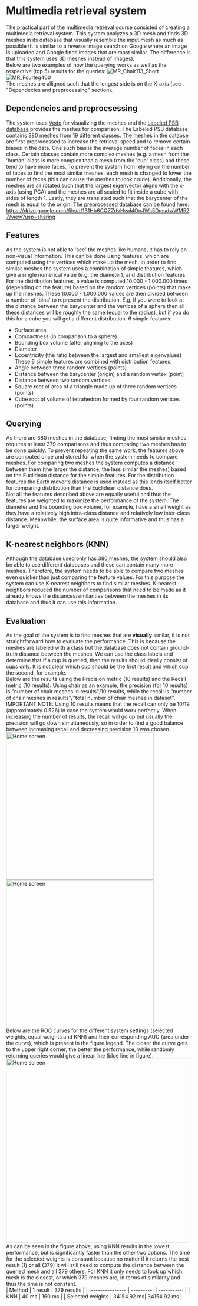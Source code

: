 # Multimedia retrieval system
 
The practical part of the multimedia retrieval course consisted of creating a multimedia retrieval system. This system analyzes a 3D mesh and finds 3D meshes in its database that visually resemble the input mesh as much as possible (It is similar to a reverse image search on Google where an image is uploaded and Google finds images that are most similar. The difference is that this system uses 3D meshes instead of images). <br>
Below are two examples of how the querying works as well as the respective (top 5) results for the queries:
![MR_Chair113_Short](https://user-images.githubusercontent.com/45210768/164991559-8873692b-8167-4484-adeb-c39bd7585e0b.gif)
![MR_Fourleg400](https://user-images.githubusercontent.com/45210768/164991824-0a347975-ec50-4289-a1c3-01557bb9f28e.gif) <br>
The meshes are alligned such that the longest side is on the X-axis (see "Dependecies and preprocessing" section).

## Dependencies and preprocsessing
The system uses [Vedo](https://vedo.embl.es/) for visualizing the meshes and the [Labeled PSB database](https://people.cs.umass.edu/~kalo/papers/LabelMeshes/) provides the meshes for comparison. The Labeled PSB database contains 380 meshes from 19 different classes. The meshes in the databse are first preprocessed to increase the retrieval speed and to remove certain biases in the data. One such bias is the average number of faces in each class. Certain classes contain more complex meshes (e.g. a mesh from the 'human' class is more complex than a mesh from the 'cup' class) and these tend to have more faces. To prevent the system from relying on the number of faces to find the most similar meshes, each mesh is changed to lower the number of faces (this can cause the meshes to look crude). Additionally, the meshes are all rotated such that the largest eigenvector aligns with the x-axis (using PCA) and the meshes are all scaled to fit inside a cube with sides of length 1. Lastly, they are translated such that the barycenter of the mesh is equal to the origin. The preprocessed database can be found here: https://drive.google.com/file/d/131Hb6CQZZdvHval4OoJWs5DmsdwWM527/view?usp=sharing <br>

## Features
As the system is not able to 'see' the meshes like humans, it has to rely on non-visual information. This can be done using features, which are computed using the vertices which make up the mesh. In order to find similar meshes the system uses a combination of simple features, which give a single numerical value (e.g. the diameter), and distribution features. For the distribution features, a value is computed 10.000 - 1.000.000 times (depending on the feature) based on the random vertices (points) that make up the meshes. These 10.000 - 1.000.000 values are then divided between a number of 'bins' to represent the distribution. E.g. if you were to look at the distance between the barycenter and the vertices of a sphere then all these distances will be roughly the same (equal to the radius), but if you do this for a cube you will get a different distribution.
6 simple features:
- Surface area
- Compactness (in comparison to a sphere)
- Bounding box volume (after aligning to the axes)
- Diameter
- Eccentricity (the ratio between the largest and smallest eigenvalues)
These 6 simple features are combined with distribution features:
- Angle between three random vertices (points)
- Distance between the barycenter (origin) and a random vertex (point)
- Distance between two random vertices 
- Square root of area of a triangle made up of three random vertices (points)
- Cube root of volume of tetrahedron formed by four random vertices (points)

## Querying
As there are 380 meshes in the database, finding the most similar meshes requires at least 379 comparisons and thus comparing two meshes has to be done quickly. To prevent repeating the same work, the features above are computed once and stored for when the system needs to compare meshes. For comparing two meshes the system computes a distance between them (the larger the distance, the less similar the meshes) based on the Euclidean distance for the simple features. For the distribution features the Earth mover's distance is used instead as this lends itself better for comparing distribution than the Euclidean distance does.  <br>
Not all the features described above are equally useful and thus the features are weighted to maximize the performance of the system. The diameter and the bounding box volume, for example, have a small weight as they have a relatively high intra-class distance and relatively low inter-class distance. Meanwhile, the surface area is quite informative and thus has a larger weight.

## K-nearest neighbors (KNN)
Although the database used only has 380 meshes, the system should also be able to use different databases and these can contain many more meshes. Therefore, the system needs to be able to compare two meshes even quicker than just comparing the feature values. For this purpose the system can use K-nearest neighbors to find similar meshes. K-nearest neighbors reduced the number of comparisons that need to be made as it already knows the distances/similarities between the meshes in its database and thus it can use this information.

## Evaluation
As the goal of the system is to find meshes that are **visually** similar, it is not straightforward how to evaluate the performance. This is because the meshes are labeled with a class but the database does not contain ground-truth distance between the meshes. We can use the class labels and determine that if a cup is queried, then the results should ideally consist of cups only. It is not clear which cup should be the first result and which cup the second, for example. <br>
Below are the results using the Precision metric (10 results) and the Recall metric (10 results). Using chair as an example, the precision (for 10 results) is "number of chair meshes in results"/10 results, while the recall is "number of chair meshes in results"/"total number of chair meshes in dataset". <br> IMPORTANT NOTE: Using 10 results means that the recall can only be 10/19 (approximately 0.526) in case the system would work perfectly. When increasing the number of results, the recall will go up but usually the precision will go down simultaneously, so in order to find a good balance between increasing recall and decreasing precision 10 was chosen. <br>
<img src="Precision10_.png" width="400" alt="Home screen"/>
<img src="Recall10_.png" width="400" alt="Home screen"/> <br>
Below are the ROC curves for the different system settings (selected weights, equal weights and KNN) and their corresponding AUC (area under the curve), which is present in the figure legend. The closer the curve gets to the upper right corner, the better the performance, while randomly returning queries would give a linear line (blue line in figure).
<img src="rocSystems_2.png" height="500" alt="Home screen"/> <br>
As can be seen in the figure above, using KNN results in the lowest performance, but is significantly faster than the other two options. The time for the selected weights is constant because no matter if it returns the best result (1) or all (379) it will still need to compute the distance between the queried mesh and all 379 others. For KNN it only needs to look up which mesh is the closest, or which 379 meshes are, in terms of similarity and thus the time is not constant. <br>
| Method           | 1 result   | 379 results |
| :--------------- | ---------: | ----------: |
| KNN              | 40 ms      | 160 ms      |
| Selected weights | 34154.92 ms| 34154.92 ms | <br>

